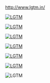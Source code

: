 http://www.lgtm.in/

[![LGTM](http://www.lgtm.in/p/qH9YOitkq)](http://www.lgtm.in/i/qH9YOitkq)

[![LGTM](http://www.lgtm.in/p/8mjwSxWNp)](http://www.lgtm.in/i/8mjwSxWNp)

[![LGTM](http://www.lgtm.in/p/MyjG4YzKn)](http://www.lgtm.in/i/MyjG4YzKn)

[![LGTM](http://www.lgtm.in/p/mpTXaTgYp)](http://www.lgtm.in/i/mpTXaTgYp)

[![LGTM](http://www.lgtm.in/p/cWaX6f8cq)](http://www.lgtm.in/i/cWaX6f8cq)

[![LGTM](http://www.lgtm.in/p/efmqxjeHn)](http://www.lgtm.in/i/efmqxjeHn)

![LGTM](https://pbs.twimg.com/media/CBk4KPQUEAAg9FI.png) 
